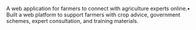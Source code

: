 A web application for farmers to connect with agriculture experts online.•  
 Built a web platform to support farmers with crop advice, government schemes, expert consultation, and training materials.
